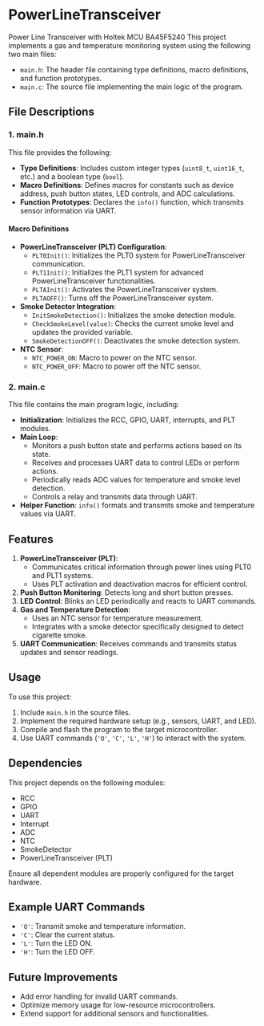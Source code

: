# PowerLineTransceiver
Power Line Transceiver  with Holtek MCU BA45F5240
This project implements a gas and temperature monitoring system using the following two main files:

- `main.h`: The header file containing type definitions, macro definitions, and function prototypes.
- `main.c`: The source file implementing the main logic of the program.

## File Descriptions

### 1. main.h

This file provides the following:

- **Type Definitions**: Includes custom integer types (`uint8_t`, `uint16_t`, etc.) and a boolean type (`bool`).
- **Macro Definitions**: Defines macros for constants such as device address, push button states, LED controls, and ADC calculations.
- **Function Prototypes**: Declares the `info()` function, which transmits sensor information via UART.

#### Macro Definitions

- **PowerLineTransceiver (PLT) Configuration**:
  - `PLT0Init()`: Initializes the PLT0 system for PowerLineTransceiver communication.
  - `PLT1Init()`: Initializes the PLT1 system for advanced PowerLineTransceiver functionalities.
  - `PLTAInit()`: Activates the PowerLineTransceiver system.
  - `PLTAOFF()`: Turns off the PowerLineTransceiver system.
- **Smoke Detector Integration**:
  - `InitSmokeDetection()`: Initializes the smoke detection module.
  - `CheckSmokeLevel(value)`: Checks the current smoke level and updates the provided variable.
  - `SmokeDetectionOFF()`: Deactivates the smoke detection system.
- **NTC Sensor**:
  - `NTC_POWER_ON`: Macro to power on the NTC sensor.
  - `NTC_POWER_OFF`: Macro to power off the NTC sensor.

### 2. main.c

This file contains the main program logic, including:

- **Initialization**: Initializes the RCC, GPIO, UART, interrupts, and PLT modules.
- **Main Loop**:
  - Monitors a push button state and performs actions based on its state.
  - Receives and processes UART data to control LEDs or perform actions.
  - Periodically reads ADC values for temperature and smoke level detection.
  - Controls a relay and transmits data through UART.
- **Helper Function**: `info()` formats and transmits smoke and temperature values via UART.

## Features

1. **PowerLineTransceiver (PLT)**:
   - Communicates critical information through power lines using PLT0 and PLT1 systems.
   - Uses PLT activation and deactivation macros for efficient control.
2. **Push Button Monitoring**: Detects long and short button presses.
3. **LED Control**: Blinks an LED periodically and reacts to UART commands.
4. **Gas and Temperature Detection**:
   - Uses an NTC sensor for temperature measurement.
   - Integrates with a smoke detector specifically designed to detect cigarette smoke.
5. **UART Communication**: Receives commands and transmits status updates and sensor readings.

## Usage

To use this project:

1. Include `main.h` in the source files.
2. Implement the required hardware setup (e.g., sensors, UART, and LED).
3. Compile and flash the program to the target microcontroller.
4. Use UART commands (`'O'`, `'C'`, `'L'`, `'H'`) to interact with the system.

## Dependencies

This project depends on the following modules:

- RCC
- GPIO
- UART
- Interrupt
- ADC
- NTC
- SmokeDetector
- PowerLineTransceiver (PLT)

Ensure all dependent modules are properly configured for the target hardware.

## Example UART Commands

- `'O'`: Transmit smoke and temperature information.
- `'C'`: Clear the current status.
- `'L'`: Turn the LED ON.
- `'H'`: Turn the LED OFF.

## Future Improvements

- Add error handling for invalid UART commands.
- Optimize memory usage for low-resource microcontrollers.
- Extend support for additional sensors and functionalities.

